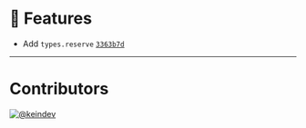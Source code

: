 # :tada: Features

- Add `types.reserve` [`3363b7d`](https://github.com/keindev/mst-tools/commit/3363b7d75d97780342d21a2fa7f71a8c12e03ea6)

---

# Contributors

[![@keindev](https://avatars.githubusercontent.com/u/4527292?v=4&s=40)](https://github.com/keindev)
